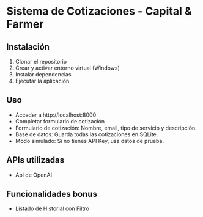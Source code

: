 # Sistema de Cotizaciones - Capital & Farmer

## Instalación
1. Clonar el repositorio
2. Crear y activar entorno virtual (Windows)
3. Instalar dependencias
4. Ejecutar la aplicación

## Uso
- Acceder a http://localhost:8000
- Completar formulario de cotización
- Formulario de cotización: Nombre, email, tipo de servicio y descripción.
- Base de datos: Guarda todas las cotizaciones en SQLite.
- Modo simulado: Si no tienes API Key, usa datos de prueba.


## APIs utilizadas
- Api de OpenAI

## Funcionalidades bonus
- Listado de Historial con Filtro

